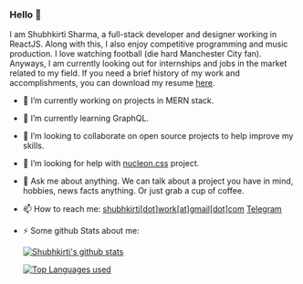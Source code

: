 ### Hello 👋

I am Shubhkirti Sharma, a full-stack developer and designer working in ReactJS. Along with this, I also enjoy competitive programming and music production. I love watching football (die hard Manchester City fan). Anyways, I am currently looking out for internships and jobs in the market related to my field. If you need a brief history of my work and accomplishments, you can download my resume [here](https://raw.githubusercontent.com/wowufoundme/wowufoundme/650cab5f5130bf05ffdd6becee74b40f840f69b3/__files/SHUBHKIRTI_SHARMA_CV.pdf).

- 🔭 I’m currently working on projects in MERN stack.
- 🌱 I’m currently learning GraphQL.
- 👯 I’m looking to collaborate on open source projects to help improve my skills.
- 🤔 I’m looking for help with [nucleon.css](https://wowufoundme.js.org/nucleon.css) project.
- 💬 Ask me about anything. We can talk about a project you have in mind, hobbies, news facts anything. Or just grab a cup of coffee.
- 📫 How to reach me: [shubhkirti[dot]work[at]gmail[dot]com](mailto:shubhkirti.work@gmail.com) [Telegram](https://t.me/shubhkirti)
- ⚡ Some github Stats about me:

  [![Shubhkirti's github stats](https://github-readme-stats.vercel.app/api?username=wowufoundme&show_icons=true&theme=tokyonight)](https://wowufoundme.js.org)

  [![Top Languages used](https://github-readme-stats.vercel.app/api/top-langs/?username=wowufoundme&theme=tokyonight)](https://wowufoundme.js.org)
